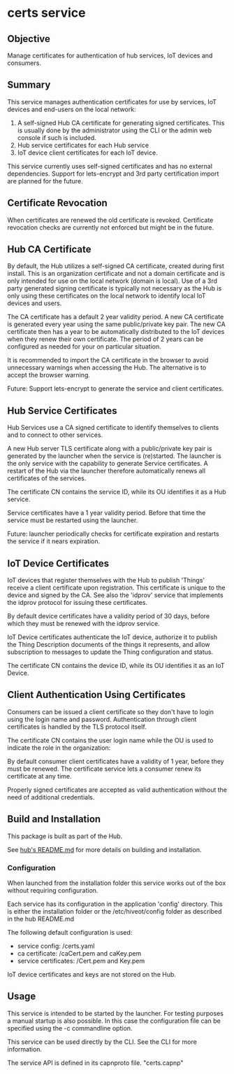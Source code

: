 # certs service

## Objective

Manage certificates for authentication of hub services, IoT devices and consumers.

## Summary

This service manages authentication certificates for use by services, IoT devices and end-users on the local network:

1. A self-signed Hub CA certificate for generating signed certificates. This is usually done by the administrator using the CLI or the admin web console if such is included.
2. Hub service certificates for each Hub service
3. IoT device client certificates for each IoT device.

This service currently uses self-signed certificates and has no external dependencies. Support for lets-encrypt and 3rd party certification import are planned for the future.

## Certificate Revocation

When certificates are renewed the old certificate is revoked. Certificate revocation checks are currently not enforced but might be in the future. 


## Hub CA Certificate

By default, the Hub utilizes a self-signed CA certificate, created during first install. This is an organization certificate and not a domain certificate and is only intended for use on the local network (domain is local). Use of a 3rd party generated signing certificate is typically not necessary as the Hub is only using these certificates on the local network to identify local IoT devices and users. 

The CA certificate has a default 2 year validity period. A new CA certificate is generated every year using the same public/private key pair. The new CA certificate then has a year to be automatically distributed to the IoT devices when they renew their own certificate. The period of 2 years can be configured as needed for your on particular situation. 

It is recommended to import the CA certificate in the browser to avoid unnecessary warnings when accessing the Hub. The alternative is to accept the browser warning. 

Future: Support lets-encrypt to generate the service and client certificates.

## Hub Service Certificates

Hub Services use a CA signed certificate to identify themselves to clients and to connect to other services.

A new Hub server TLS certificate along with a public/private key pair is generated by the launcher when the service is (re)started. The launcher is the only service with the capability to generate Service certificates. A restart of the Hub via the launcher therefore automatically renews all certificates of the services.  

The certificate CN contains the service ID, while its OU identifies it as a Hub service.

Service certificates have a 1 year validity period. Before that time the service must be restarted using the launcher.

Future: launcher periodically checks for certificate expiration and restarts the service if it nears expiration.


## IoT Device Certificates

IoT devices that register themselves with the Hub to publish 'Things' receive a client certificate upon registration. This certificate is unique to the device and signed by the CA. See also the 'idprov' service that implements the idprov protocol for issuing these certificates.

By default device certificates have a validity period of 30 days, before which they must be renewed with the idprov service.

IoT Device certificates authenticate the IoT device, authorize it to publish the Thing Description documents of the things it represents, and allow subscription to messages to update the Thing configuration and status. 

The certificate CN contains the device ID, while its OU identifies it as an IoT Device.


## Client Authentication Using Certificates

Consumers can be issued a client certificate so they don't have to login using the login name and password. Authentication through client certificates is handled by the TLS protocol itself. 

The certificate CN contains the user login name while the OU is used to indicate the role in the organization:

By default consumer client certificates have a validity of 1 year, before they must be renewed. The certificate service lets a consumer renew its certificate at any time. 

Properly signed certificates are accepted as valid authentication without the need of additional credentials.


## Build and Installation

This package is built as part of the Hub. 

See [hub's README.md](https://github.com/hiveot/hub/blob/main/README.md) for more details on building and installation.

### Configuration

When launched from the installation folder this service works out of the box without requiring configuration.

Each service has its configuration in the application 'config' directory. This is either the installation folder or the /etc/hiveot/config folder as described in the hub README.md

The following default configuration is used:

* service config: <configfolder>/certs.yaml
* ca certificate: <certsfolder>/caCert.pem and caKey.pem
* service certificates: <certsfolder>/<serviceName>Cert.pem and <serviceName>Key.pem

IoT device certificates and keys are not stored on the Hub.

## Usage

This service is intended to be started by the launcher. For testing purposes a manual startup is also possible. In this case the configuration file can be specified using the -c commandline option. 

This service can be used directly by the CLI. See the CLI for more information.

The service API is defined in its capnproto file. "certs.capnp" 
